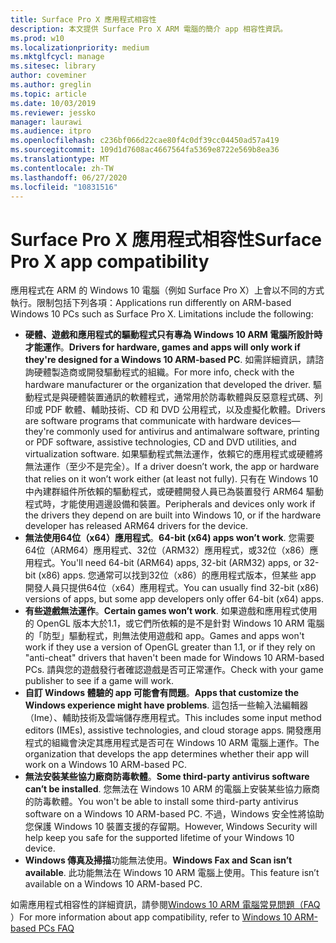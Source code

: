```yaml
---
title: Surface Pro X 應用程式相容性
description: 本文提供 Surface Pro X ARM 電腦的簡介 app 相容性資訊。
ms.prod: w10
ms.localizationpriority: medium
ms.mktglfcycl: manage
ms.sitesec: library
author: coveminer
ms.author: greglin
ms.topic: article
ms.date: 10/03/2019
ms.reviewer: jessko
manager: laurawi
ms.audience: itpro
ms.openlocfilehash: c236bf066d22cae80f4c0df39cc04450ad57a419
ms.sourcegitcommit: 109d1d7608ac4667564fa5369e8722e569b8ea36
ms.translationtype: MT
ms.contentlocale: zh-TW
ms.lasthandoff: 06/27/2020
ms.locfileid: "10831516"
---
```

# <span data-ttu-id="f7d38-103">Surface Pro X 應用程式相容性</span><span class="sxs-lookup"><span data-stu-id="f7d38-103">Surface Pro X app compatibility</span></span>

<span data-ttu-id="f7d38-104">應用程式在 ARM 的 Windows 10 電腦（例如 Surface Pro X）上會以不同的方式執行。限制包括下列各項：</span><span class="sxs-lookup"><span data-stu-id="f7d38-104">Applications run differently on ARM-based Windows 10 PCs such as Surface Pro X. Limitations include the following:</span></span>

- <span data-ttu-id="f7d38-105">**硬體、遊戲和應用程式的驅動程式只有專為 Windows 10 ARM 電腦所設計時才能運作**。</span><span class="sxs-lookup"><span data-stu-id="f7d38-105">**Drivers for hardware, games and apps will only work if they're designed for a Windows 10 ARM-based PC**.</span></span> <span data-ttu-id="f7d38-106">如需詳細資訊，請諮詢硬體製造商或開發驅動程式的組織。</span><span class="sxs-lookup"><span data-stu-id="f7d38-106">For more info, check with the hardware manufacturer or the organization that developed the driver.</span></span> <span data-ttu-id="f7d38-107">驅動程式是與硬體裝置通訊的軟體程式，通常用於防毒軟體與反惡意程式碼、列印或 PDF 軟體、輔助技術、CD 和 DVD 公用程式，以及虛擬化軟體。</span><span class="sxs-lookup"><span data-stu-id="f7d38-107">Drivers are software programs that communicate with hardware devices—they're commonly used for antivirus and antimalware software, printing or PDF software, assistive technologies, CD and DVD utilities, and virtualization software.</span></span> <span data-ttu-id="f7d38-108">如果驅動程式無法運作，依賴它的應用程式或硬體將無法運作（至少不是完全）。</span><span class="sxs-lookup"><span data-stu-id="f7d38-108">If a driver doesn’t work, the app or hardware that relies on it won’t work either (at least not fully).</span></span> <span data-ttu-id="f7d38-109">只有在 Windows 10 中內建群組件所依賴的驅動程式，或硬體開發人員已為裝置發行 ARM64 驅動程式時，才能使用週邊設備和裝置。</span><span class="sxs-lookup"><span data-stu-id="f7d38-109">Peripherals and devices only work if the drivers they depend on are built into Windows 10, or if the hardware developer has released ARM64 drivers for the device.</span></span>
- <span data-ttu-id="f7d38-110">**無法使用64位（x64）應用程式**。</span><span class="sxs-lookup"><span data-stu-id="f7d38-110">**64-bit (x64) apps won’t work**.</span></span> <span data-ttu-id="f7d38-111">您需要64位（ARM64）應用程式、32位（ARM32）應用程式，或32位（x86）應用程式。</span><span class="sxs-lookup"><span data-stu-id="f7d38-111">You'll need 64-bit (ARM64) apps, 32-bit (ARM32) apps, or 32-bit (x86) apps.</span></span> <span data-ttu-id="f7d38-112">您通常可以找到32位（x86）的應用程式版本，但某些 app 開發人員只提供64位（x64）應用程式。</span><span class="sxs-lookup"><span data-stu-id="f7d38-112">You can usually find 32-bit (x86) versions of apps, but some app developers only offer 64-bit (x64) apps.</span></span>
- <span data-ttu-id="f7d38-113">**有些遊戲無法運作**。</span><span class="sxs-lookup"><span data-stu-id="f7d38-113">**Certain games won’t work**.</span></span> <span data-ttu-id="f7d38-114">如果遊戲和應用程式使用的 OpenGL 版本大於1.1，或它們所依賴的是不是針對 Windows 10 ARM 電腦的「防型」驅動程式，則無法使用遊戲和 app。</span><span class="sxs-lookup"><span data-stu-id="f7d38-114">Games and apps won't work if they use a version of OpenGL greater than 1.1, or if they rely on "anti-cheat" drivers that haven't been made for Windows 10 ARM-based PCs.</span></span> <span data-ttu-id="f7d38-115">請與您的遊戲發行者確認遊戲是否可正常運作。</span><span class="sxs-lookup"><span data-stu-id="f7d38-115">Check with your game publisher to see if a game will work.</span></span>
- <span data-ttu-id="f7d38-116">**自訂 Windows 體驗的 app 可能會有問題**。</span><span class="sxs-lookup"><span data-stu-id="f7d38-116">**Apps that customize the Windows experience might have problems**.</span></span> <span data-ttu-id="f7d38-117">這包括一些輸入法編輯器（Ime）、輔助技術及雲端儲存應用程式。</span><span class="sxs-lookup"><span data-stu-id="f7d38-117">This includes some input method editors (IMEs), assistive technologies, and cloud storage apps.</span></span> <span data-ttu-id="f7d38-118">開發應用程式的組織會決定其應用程式是否可在 Windows 10 ARM 電腦上運作。</span><span class="sxs-lookup"><span data-stu-id="f7d38-118">The organization that develops the app determines whether their app will work on a Windows 10 ARM-based PC.</span></span>
- <span data-ttu-id="f7d38-119">**無法安裝某些協力廠商防毒軟體**。</span><span class="sxs-lookup"><span data-stu-id="f7d38-119">**Some third-party antivirus software can’t be installed**.</span></span> <span data-ttu-id="f7d38-120">您無法在 Windows 10 ARM 的電腦上安裝某些協力廠商的防毒軟體。</span><span class="sxs-lookup"><span data-stu-id="f7d38-120">You won't be able to install some third-party antivirus software on a Windows 10 ARM-based PC.</span></span> <span data-ttu-id="f7d38-121">不過，Windows 安全性將協助您保護 Windows 10 裝置支援的存留期。</span><span class="sxs-lookup"><span data-stu-id="f7d38-121">However, Windows Security will help keep you safe for the supported lifetime of your Windows 10 device.</span></span>
- <span data-ttu-id="f7d38-122">**Windows 傳真及掃描**功能無法使用。</span><span class="sxs-lookup"><span data-stu-id="f7d38-122">**Windows Fax and Scan isn’t available**.</span></span> <span data-ttu-id="f7d38-123">此功能無法在 Windows 10 ARM 電腦上使用。</span><span class="sxs-lookup"><span data-stu-id="f7d38-123">This feature isn’t available on a Windows 10 ARM-based PC.</span></span>

<span data-ttu-id="f7d38-124">如需應用程式相容性的詳細資訊，請參閱[Windows 10 ARM 電腦常見問題（FAQ](https://support.microsoft.com/en-us/help/4521606) ）</span><span class="sxs-lookup"><span data-stu-id="f7d38-124">For more information about app compatibility, refer to [Windows 10 ARM-based PCs FAQ](https://support.microsoft.com/en-us/help/4521606)</span></span>
